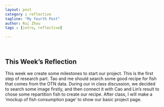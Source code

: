 ```yaml
---
layout: post
category : reflective
tagline: "My fourth Post"
author: Rui Zhou
tags : [intro, reflective]

---
```

​
​
​
## This Week’s Reflection
This week we create some milestones to start our project. This is the first step of research part. Tao and me should search some good recipe for fish that comes from the OTN data. 
During our in class discussion, we decided to search some image firstly, and then connect it with Cao and Lin’s result to chose some repartition fish to create our recipe.
After class, I will make a ‘mockup of fish consumption page’ to show our basic project page.

